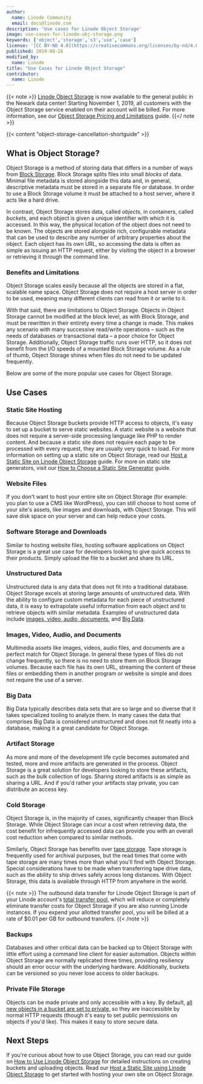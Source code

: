 ```yaml
---
author:
  name: Linode Community
  email: docs@linode.com
description: 'Use cases for Linode Object Storage'
image: use-cases-for-linode-obj-storage.png
keywords: ['object','storage','s3','use','case']
license: '[CC BY-ND 4.0](https://creativecommons.org/licenses/by-nd/4.0)'
published: 2019-08-26
modified_by:
  name: Linode
title: "Use Cases for Linode Object Storage"
contributor:
  name: Linode
---
```


{{< note >}}
[Linode Object Storage](/docs/platform/object-storage/) is now available to the general public in the Newark data center! Starting November 1, 2019, all customers with the Object Storage service enabled on their account will be billed. For more information, see our [Object Storage Pricing and Limitations](/docs/platform/object-storage/pricing-and-limitations/) guide.
{{</ note >}}

{{< content "object-storage-cancellation-shortguide" >}}

## What is Object Storage?

Object Storage is a method of storing data that differs in a number of ways from [Block Storage](/docs/platform/block-storage/how-to-use-block-storage-with-your-linode/). Block Storage splits files into small *blocks* of data. Minimal file metadata is stored alongside this data and, in general, descriptive metadata must be stored in a separate file or database. In order to use a Block Storage volume it must be attached to a host server, where it acts like a hard drive.

In contrast, Object Storage stores data, called *objects*, in containers, called *buckets*, and each object is given a unique identifier with which it is accessed. In this way, the physical location of the object does not need to be known. The objects are stored alongside rich, configurable metadata that can be used to describe any number of arbitrary properties about the object. Each object has its own URL, so accessing the data is often as simple as issuing an HTTP request, either by visiting the object in a browser or retrieving it through the command line.

### Benefits and Limitations

Object Storage scales easily because all the objects are stored in a flat, scalable name space. Object Storage does not require a host server in order to be used, meaning many different clients can read from it or write to it.

With that said, there are limitations to Object Storage. Objects in Object Storage cannot be modified at the block level, as with Block Storage, and must be rewritten in their entirety every time a change is made. This makes any scenario with many successive read/write operations – such as the needs of databases or transactional data – a poor choice for Object Storage. Additionally, Object Storage traffic runs over HTTP, so it does not benefit from the I/O speeds of a mounted Block Storage volume. As a rule of thumb, Object Storage shines when files do not need to be updated frequently.

Below are some of the more popular use cases for Object Storage.

## Use Cases

### Static Site Hosting

Because Object Storage buckets provide HTTP access to objects, it's easy to set up a bucket to serve static websites. A static website is a website that does not require a server-side processing language like PHP to render content. And because a static site does not require each page to be processed with every request, they are usually very quick to load. For more information on setting up a static site on Object Storage, read our [Host a Static Site on Linode Object Storage](/docs/platform/object-storage/host-static-site-object-storage/) guide. For more on static site generators, visit our [How to Choose a Static Site Generator](/docs/websites/static-sites/how-to-choose-static-site-generator/) guide.

### Website Files

If you don't want to host your entire site on Object Storage (for example: you plan to use a CMS like WordPress), you can still choose to host some of your site's assets, like images and downloads, with Object Storage. This will save disk space on your server and can help reduce your costs.

### Software Storage and Downloads

Similar to hosting website files, hosting software applications on Object Storage is a great use case for developers looking to give quick access to their products. Simply upload the file to a bucket and share its URL.

### Unstructured Data

Unstructured data is any data that does not fit into a traditional database. Object Storage excels at storing large amounts of unstructured data. With the ability to configure custom metadata for each piece of unstructured data, it is easy to extrapolate useful information from each object and to retrieve objects with similar metadata. Examples of unstructured data include [images, video, audio, documents,](#images-video-audio-and-documents) and [Big Data](#big-data).

### Images, Video, Audio, and Documents

Multimedia assets like images, videos, audio files, and documents are a perfect match for Object Storage. In general these types of files do not change frequently, so there is no need to store them on Block Storage volumes. Because each file has its own URL, streaming the content of these files or embedding them in another program or website is simple and does not require the use of a server.

### Big Data

Big Data typically describes data sets that are so large and so diverse that it takes specialized tooling to analyze them. In many cases the data that comprises Big Data is considered unstructured and does not fit neatly into a database, making it a great candidate for Object Storage.

### Artifact Storage

As more and more of the development life cycle becomes automated and tested, more and more artifacts are generated in the process. Object Storage is a great solution for developers looking to store these artifacts, such as the bulk collection of logs. Sharing stored artifacts is as simple as sharing a URL. And if you'd rather your artifacts stay private, you can distribute an access key.

### Cold Storage

Object Storage is, in the majority of cases, significantly cheaper than Block Storage. While Object Storage can incur a cost when retrieving data, the cost benefit for infrequently accessed data can provide you with an overall cost reduction when compared to similar methods.

Similarly, Object Storage has benefits over [tape storage](https://en.wikipedia.org/wiki/Tape_drive). Tape storage is frequently used for archival purposes, but the read times that come with tape storage are many times more than what you'll find with Object Storage. Special considerations have to be made when transferring tape drive data, such as the ability to ship drives safely across long distances. With Object Storage, this data is available through HTTP from anywhere in the world.

{{< note >}}
The outbound data transfer for Linode Object Storage is part of your Linode account's [total transfer pool](/docs/platform/billing-and-support/network-transfer-quota/), which will reduce or completely eliminate transfer costs for Object Storage if you are also running Linode instances. If you expend your allotted transfer pool, you will be billed at a rate of $0.01 per GB for outbound transfers.
{{< /note >}}

### Backups

Databases and other critical data can be backed up to Object Storage with little effort using a command line client for easier automation. Objects within Object Storage are normally replicated three times, providing resiliency should an error occur with the underlying hardware. Additionally, buckets can be versioned so you never lose access to older backups.

### Private File Storage

Objects can be made private and only accessible with a key. By default, [all new objects in a bucket are set to private](/docs/platform/object-storage/how-to-use-object-storage/#upload-download-and-delete-an-object-with-the-cli), so they are inaccessible by normal HTTP requests (though it's easy to set public permissions on objects if you'd like). This makes it easy to store secure data.

## Next Steps

If you're curious about how to use Object Storage, you can read our guide on [How to Use Linode Object Storage](/docs/platform/object-storage/how-to-use-object-storage/) for detailed instructions on creating buckets and uploading objects. Read our [Host a Static Site using Linode Object Storage](/docs/platform/object-storage/host-static-site-object-storage/) to get started with hosting your own site on Object Storage.
